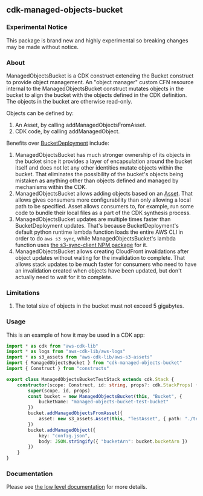## cdk-managed-objects-bucket

### Experimental Notice

This package is brand new and highly experimental so breaking changes may be made without notice.

### About

ManagedObjectsBucket is a CDK construct extending the Bucket construct to provide object
management. An "object manager" custom CFN resource internal to the ManagedObjectsBucket
construct mutates objects in the bucket to align the bucket with the objects defined in
the CDK definition. The objects in the bucket are otherwise read-only.

Objects can be defined by:
1. An Asset, by calling addManagedObjectsFromAsset.
2. CDK code, by calling addManagedObject.

Benefits over [BucketDeployment](
https://docs.aws.amazon.com/cdk/api/v2/docs/aws-cdk-lib.aws_s3_deployment.BucketDeployment.html
) include:

1. ManagedObjectsBucket has much stronger ownership of its objects in the bucket since it
provides a layer of encapsulation around the bucket itself and does not let any other
identities mutate objects within the bucket. That eliminates the possibility of the bucket's
objects being mistaken as anything other than objects defined and managed by mechanisms within
the CDK.
2. ManagedObjectsBucket allows adding objects based on an [Asset](
https://docs.aws.amazon.com/cdk/api/v2/docs/aws-cdk-lib.aws_s3_assets-readme.html). That allows
gives consumers more configurability than only allowing a local path to be specified. Asset
allows consumers to, for example, run some code to bundle their local files as a part of the CDK
synthesis process.
3. ManagedObjectsBucket updates are multiple times faster than BucketDeployment updates. That's
because BucketDeployment's default python runtime lambda function loads
the entire AWS CLI in order to do `aws s3 sync`, while ManagedObjectsBucket's lambda
function uses [the s3-sync-client NPM package](https://www.npmjs.com/package/s3-sync-client) for it.
4. ManagedObjectsBucket allows creating CloudFront invalidations after object updates without
waiting for the invalidation to complete. That allows stack updates to be much faster for
consumers who need to have an invalidation created when objects have been updated, but don't
actually need to wait for it to complete.

### Limitations

1. The total size of objects in the bucket must not exceed 5 gigabytes.

### Usage

This is an example of how it may be used in a CDK app:

```typescript
import * as cdk from "aws-cdk-lib"
import * as logs from "aws-cdk-lib/aws-logs"
import * as s3_assets from "aws-cdk-lib/aws-s3-assets"
import { ManagedObjectsBucket } from "cdk-managed-objects-bucket"
import { Construct } from "constructs"

export class ManagedObjectsBucketTestStack extends cdk.Stack {
	constructor(scope: Construct, id: string, props?: cdk.StackProps) {
		super(scope, id, props)
		const bucket = new ManagedObjectsBucket(this, "Bucket", {
			bucketName: "managed-objects-bucket-test-bucket"
		})
		bucket.addManagedObjectsFromAsset({
			asset: new s3_assets.Asset(this, "TestAsset", { path: "./test-asset" })
		})
		bucket.addManagedObject({
			key: "config.json",
			body: JSON.stringify({ "bucketArn": bucket.bucketArn })
		})
	}
}
```

### Documentation

Please see [the low level documentation](https://github.com/paulbarmstrong/cdk-managed-objects-bucket/blob/main/docs/index.md) for more details.
